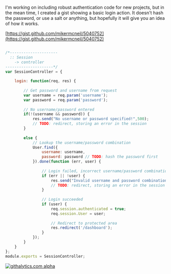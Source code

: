 I'm working on including robust authentication code for new projects, but in the mean time, I created a gist showing a basic login action.  It doesn't hash the password, or use a salt or anything, but hopefully it will give you an idea of how it works.

[https://gist.github.com/mikermcneil/5040752](https://gist.github.com/mikermcneil/5040752)

```javascript

/*---------------------
  :: Session 
	-> controller
---------------------*/
var SessionController = {
 
	login: function(req, res) {
 
		// Get password and username from request
		var username = req.param('username');
		var password = req.param('password');
 
		// No username/password entered
		if(!(username && password)) {
			res.send("No username or password specified!",500);
			// TODO: redirect, storing an error in the session
		}
 
		else {
			// Lookup the username/password combination
			User.find({
				username: username,
				password: password // TODO: hash the password first
			}).done(function (err, user) {
 
				// Login failed, incorrect username/password combination
				if (err || !user) {
					res.send("Invalid username and password combination!",500);
					// TODO: redirect, storing an error in the session
				}
 
				// Login succeeded
				if (user) {
					req.session.authenticated = true;
					req.session.User = user;
 
					// Redirect to protected area
					res.redirect('/dashboard');
				}
			});
		}
	}
};
module.exports = SessionController;
```

[![githalytics.com alpha](https://cruel-carlota.pagodabox.com/8acf2fc2ca0aca8a3018e355ad776ed7 "githalytics.com")](http://githalytics.com/balderdashy/sails)